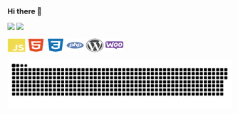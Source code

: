 ### Hi there 👋

<div>
  <img height="180em" src="https://github-readme-stats.vercel.app/api?username=Murdow&show_icons=true&theme=midnight-purple&include_all_commits=true&count_private=true&hide=stars,issues,contribs" />
  <img height="180em" src="https://github-readme-stats.vercel.app/api/top-langs/?username=Murdow&layout=compact&langs_count=16&theme=midnight-purple" />
</div>

<br>
<div>
  <img alt="js" height="30" width="40" src="https://raw.githubusercontent.com/devicons/devicon/master/icons/javascript/javascript-plain.svg"/>
  <img alt="html5" height="30" width="40" src="https://raw.githubusercontent.com/devicons/devicon/master/icons/html5/html5-plain.svg"/>
  <img alt="css3" height="30" width="40" src="https://raw.githubusercontent.com/devicons/devicon/master/icons/css3/css3-plain.svg"/>
  <img alt="php" height="30" width="40" src="https://raw.githubusercontent.com/devicons/devicon/master/icons/php/php-plain.svg"/>
  <img alt="wordpress" height="30" width="40" src="https://raw.githubusercontent.com/devicons/devicon/master/icons/wordpress/wordpress-plain.svg"/>
  <img alt="woocommerce" height="30" width="40" src="https://raw.githubusercontent.com/devicons/devicon/master/icons/woocommerce/woocommerce-plain.svg"/>
</div>

![Snake animation](https://github.com/Murdow/Murdow/blob/output/github-contribution-grid-snake.svg)

<!--
**Murdow/Murdow** is a ✨ _special_ ✨ repository because its `README.md` (this file) appears on your GitHub profile.

Here are some ideas to get you started:

- 🔭 I’m currently working on ...
- 🌱 I’m currently learning ...
- 👯 I’m looking to collaborate on ...
- 🤔 I’m looking for help with ...
- 💬 Ask me about ...
- 📫 How to reach me: ...
- 😄 Pronouns: ...
- ⚡ Fun fact: ...
-->
